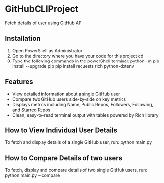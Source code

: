 # GitHubCLIProject

Fetch details of user using GitHub API

## Installation

1. Open PowerShell as Administrator
2. Go to the directory where you have your code for this project
    cd <directory address>
3. Type the following commands in the powerShell terminal:
    python -m pip install --upgrade pip
    pip install requests rich python-dotenv

## Features

- View detailed information about a single GitHub user
- Compare two GitHub users side-by-side on key metrics
- Displays metrics including Name, Public Repos, Followers, Following, and Starred Repos
- Clean, easy-to-read terminal output with tables powered by Rich library


## How to View Individual User Details

To fetch and display details of a single GitHub user, run:
    python main.py <username>

## How to Compare Details of two users

To fetch, display and compare details of two single GitHub users, run:
    python main.py <username1> --compare <username2>